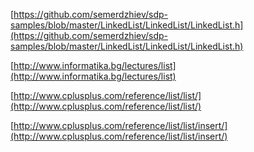 [https://github.com/semerdzhiev/sdp-samples/blob/master/LinkedList/LinkedList/LinkedList.h](https://github.com/semerdzhiev/sdp-samples/blob/master/LinkedList/LinkedList/LinkedList.h)

[http://www.informatika.bg/lectures/list](http://www.informatika.bg/lectures/list)

[http://www.cplusplus.com/reference/list/list/](http://www.cplusplus.com/reference/list/list/)

[http://www.cplusplus.com/reference/list/list/insert/](http://www.cplusplus.com/reference/list/list/insert/)